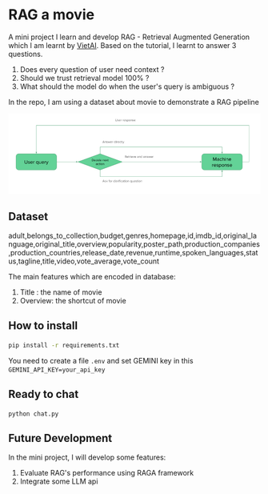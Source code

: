 # RAG a movie

A mini project I learn and develop RAG - Retrieval Augmented Generation which I am learnt by [VietAI](https://vietai.org/). Based on the tutorial, I learnt to answer 3 questions.

1. Does every question of user need context ?
2. Should we trust retrieval model 100% ?
3. What should the model do when the user's query is ambiguous ?

In the repo, I am using a dataset about movie to demonstrate a RAG pipeline

<img title="a RAG pipeline" alt="Alt text" src="/assets/rag.png">

## Dataset
adult,belongs_to_collection,budget,genres,homepage,id,imdb_id,original_language,original_title,overview,popularity,poster_path,production_companies,production_countries,release_date,revenue,runtime,spoken_languages,status,tagline,title,video,vote_average,vote_count

The main features which are encoded in database:
1. Title : the name of movie
2. Overview: the shortcut of movie

## How to install 

``` bash
pip install -r requirements.txt 
```
You need to create a file ```.env``` and set GEMINI key in this ```GEMINI_API_KEY=your_api_key```

## Ready to chat
```
python chat.py
```

## Future Development
In the mini project, I will develop some features: 
1. Evaluate RAG's performance using RAGA framework
2. Integrate some LLM api